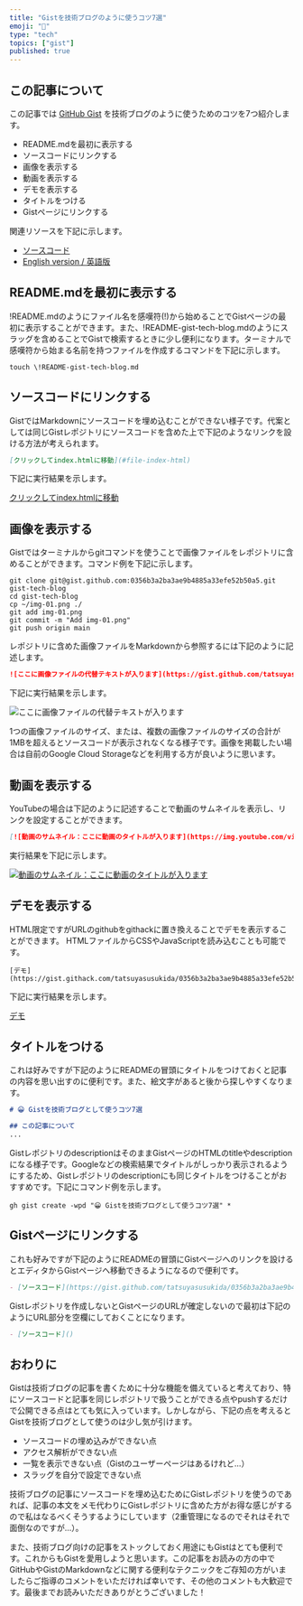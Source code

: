 ```yaml
---
title: "Gistを技術ブログのように使うコツ7選"
emoji: "🎥"
type: "tech"
topics: ["gist"]
published: true
---
```


## この記事について

この記事では [GitHub Gist](https://gist.github.com/) を技術ブログのように使うためのコツを7つ紹介します。

- README.mdを最初に表示する
- ソースコードにリンクする
- 画像を表示する
- 動画を表示する
- デモを表示する
- タイトルをつける
- Gistページにリンクする

関連リソースを下記に示します。

- [ソースコード](https://gist.github.com/tatsuyasusukida/0356b3a2ba3ae9b4885a33efe52b50a5#file-index-html)
- [English version / 英語版](https://gist.github.com/tatsuyasusukida/0356b3a2ba3ae9b4885a33efe52b50a5)



## README.mdを最初に表示する

!README.mdのようにファイル名を感嘆符(!)から始めることでGistページの最初に表示することができます。また、!README-gist-tech-blog.mdのようにスラッグを含めることでGistで検索するときに少し便利になります。ターミナルで感嘆符から始まる名前を持つファイルを作成するコマンドを下記に示します。

```shell
touch \!README-gist-tech-blog.md
```



## ソースコードにリンクする

GistではMarkdownにソースコードを埋め込むことができない様子です。代案としては同じGistレポジトリにソースコードを含めた上で下記のようなリンクを設ける方法が考えられます。

```md
[クリックしてindex.htmlに移動](#file-index-html)
```

下記に実行結果を示します。

[クリックしてindex.htmlに移動](https://gist.github.com/tatsuyasusukida/0356b3a2ba3ae9b4885a33efe52b50a5#file-index-html)



## 画像を表示する

Gistではターミナルからgitコマンドを使うことで画像ファイルをレポジトリに含めることができます。コマンド例を下記に示します。

```
git clone git@gist.github.com:0356b3a2ba3ae9b4885a33efe52b50a5.git gist-tech-blog
cd gist-tech-blog
cp ~/img-01.png ./
git add img-01.png
git commit -m "Add img-01.png"
git push origin main
```

レポジトリに含めた画像ファイルをMarkdownから参照するには下記のように記述します。

```md
![ここに画像ファイルの代替テキストが入ります](https://gist.github.com/tatsuyasusukida/0356b3a2ba3ae9b4885a33efe52b50a5/raw/img-01.png)
```

下記に実行結果を示します。

![ここに画像ファイルの代替テキストが入ります](https://gist.github.com/tatsuyasusukida/0356b3a2ba3ae9b4885a33efe52b50a5/raw/img-01.png)

1つの画像ファイルのサイズ、または、複数の画像ファイルのサイズの合計が1MBを超えるとソースコードが表示されなくなる様子です。画像を掲載したい場合は自前のGoogle Cloud Storageなどを利用する方が良いように思います。



## 動画を表示する

YouTubeの場合は下記のように記述することで動画のサムネイルを表示し、リンクを設定することができます。

```md
[![動画のサムネイル：ここに動画のタイトルが入ります](https://img.youtube.com/vi/GPINZB8ENUQ/0.jpg)](https://www.youtube.com/watch?v=GPINZB8ENUQ)
```

実行結果を下記に示します。

[![動画のサムネイル：ここに動画のタイトルが入ります](https://img.youtube.com/vi/GPINZB8ENUQ/0.jpg)](https://www.youtube.com/watch?v=GPINZB8ENUQ)



## デモを表示する

HTML限定ですがURLのgithubをgithackに置き換えることでデモを表示することができます。
HTMLファイルからCSSやJavaScriptを読み込むことも可能です。

```
[デモ](https://gist.githack.com/tatsuyasusukida/0356b3a2ba3ae9b4885a33efe52b50a5/raw/index.html)
```

下記に実行結果を示します。

[デモ](https://gist.githack.com/tatsuyasusukida/0356b3a2ba3ae9b4885a33efe52b50a5/raw/index.html)



## タイトルをつける

これは好みですが下記のようにREADMEの冒頭にタイトルをつけておくと記事の内容を思い出すのに便利です。また、絵文字があると後から探しやすくなります。

```md
# 😀 Gistを技術ブログとして使うコツ7選

## この記事について
...
```

GistレポジトリのdescriptionはそのままGistページのHTMLのtitleやdescriptionになる様子です。Googleなどの検索結果でタイトルがしっかり表示されるようにするため、Gistレポジトリのdescriptionにも同じタイトルをつけることがおすすめです。下記にコマンド例を示します。

```
gh gist create -wpd "😀 Gistを技術ブログとして使うコツ7選" *
```


## Gistページにリンクする

これも好みですが下記のようにREADMEの冒頭にGistページへのリンクを設けるとエディタからGistページへ移動できるようになるので便利です。

```md
- [ソースコード](https://gist.github.com/tatsuyasusukida/0356b3a2ba3ae9b4885a33efe52b50a5#file-index-html)
```

Gistレポジトリを作成しないとGistページのURLが確定しないので最初は下記のようにURL部分を空欄にしておくことになります。

```md
- [ソースコード]()
```



## おわりに

Gistは技術ブログの記事を書くために十分な機能を備えていると考えており、特にソースコードと記事を同じレポジトリで扱うことができる点やpushするだけで公開できる点はとても気に入っています。しかしながら、下記の点を考えるとGistを技術ブログとして使うのは少し気が引けます。

- ソースコードの埋め込みができない点
- アクセス解析ができない点
- 一覧を表示できない点（Gistのユーザーページはあるけれど...）
- スラッグを自分で設定できない点

技術ブログの記事にソースコードを埋め込むためにGistレポジトリを使うのであれば、記事の本文をメモ代わりにGistレポジトリに含めた方がお得な感じがするので私はなるべくそうするようにしています（2重管理になるのでそれはそれで面倒なのですが...）。

また、技術ブログ向けの記事をストックしておく用途にもGistはとても便利です。これからもGistを愛用しようと思います。この記事をお読みの方の中でGitHubやGistのMarkdownなどに関する便利なテクニックをご存知の方がいましたらご指導のコメントをいただければ幸いです、その他のコメントも大歓迎です。最後までお読みいただきありがとうございました！
